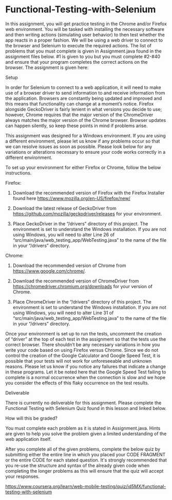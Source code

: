 # Functional-Testing-with-Selenium
In this assignment, you will get practice testing in the Chrome and/or Firefox web environment. You will be tasked with installing the necessary software and then writing actions (simulating user behavior) to then test whether the app reacts in a proper fashion. We will be using a web driver to connect to the browser and Selenium to execute the required actions. The list of problems that you must complete is given in Assignment.java found in the assignment files below. #1 is given to you but you must complete #2-#40 and ensure that your program completes the correct actions on the browser. The assignment is given here:

Setup

In order for Selenium to connect to a web application, it will need to make use of a browser driver to send information to and receive information from the application. Browsers are constantly being updated and improved and this means that functionality can change at a moment’s notice. Firefox alongside GeckoDriver is fairly lenient in what versions you decide to use; however, Chrome requires that the major version of the ChromeDriver always matches the major version of the Chrome browser. Browser updates can happen silently, so keep these points in mind if problems arise.

This assignment was designed for a Windows environment. If you are using a different environment, please let us know if any problems occur so that we can resolve issues as soon as possible. Please look below for any variations or alterations necessary to ensure your code works correctly in a different environment.



To set up your environment for either Firefox or Chrome, follow the below instructions.

Firefox:

1. Download the recommended version of Firefox with the Firefox Installer found here https://www.mozilla.org/en-US/firefox/new/

2. Download the latest release of GeckoDriver from https://github.com/mozilla/geckodriver/releases for your environment.

3. Place GeckoDriver in the “/drivers” directory of this project. The environment is set to understand the Windows installation. If you are not using Windows, you will need to alter Line 26 of “src/main/java/web_testing_app/WebTesting.java” to the name of the file in your “/drivers” directory.





Chrome:

1. Download the recommended version of Chrome from https://www.google.com/chrome/.

2. Download the recommended version of ChromeDriver from https://chromedriver.chromium.org/downloads for your version of Chrome.

3. Place ChromeDriver in the “/drivers” directory of this project. The environment is set to understand the Windows installation. If you are not using Windows, you will need to alter Line 31 of “src/main/java/web_testing_app/WebTesting.java” to the name of the file in your “/drivers” directory.


Once your environment is set up to run the tests, uncomment the creation of “driver” at the top of each test in the assignment so that the tests use the correct browser. There shouldn’t be any necessary variations in how you write your code based on using Firefox versus Chrome. Since we do not control the creation of the Google Calculator and Google Speed Test, it is possible that your tests will not work for unforeseeable and unknown reasons. Please let us know if you notice any failures that indicate a change in these programs. Let it be noted here that the Google Speed Test failing to complete is a normal occurrence when the connection is slow and we hope you consider the effects of this flaky occurrence on the test results.

Deliverable

There is currently no deliverable for this assignment. Please complete the Functional Testing with Selenium Quiz found in this lesson and linked below.

How will this be graded?

You must complete each problem as it is stated in Assignment.java. Hints are given to help you solve the problem given a limited understanding of the web application itself.

After you complete all of the given problems, complete the below quiz by submitting either the entire line in which you placed your CODE FRAGMENT or the entire CODE for each stated question. It's strongly recommended that you re-use the structure and syntax of the already given code when completing the longer problems as this will ensure that the quiz will accept your responses.

https://www.coursera.org/learn/web-mobile-testing/quiz/id5MX/functional-testing-with-selenium

